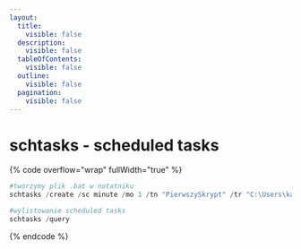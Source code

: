 ```yaml
---
layout:
  title:
    visible: false
  description:
    visible: false
  tableOfContents:
    visible: false
  outline:
    visible: false
  pagination:
    visible: false
---
```


# schtasks - scheduled tasks

{% code overflow="wrap" fullWidth="true" %}
```python
#tworzymy plik .bat w notatniku
schtasks /create /sc minute /mo 1 /tn "PierwszySkrypt" /tr "C:\Users\kali\Desktop\asd.bat" /RU hacker /RP kali /RL HIGHEST

#wylistowanie scheduled tasks
schtasks /query
```
{% endcode %}
